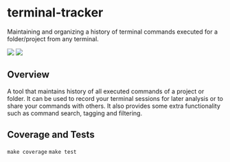 # terminal-tracker

Maintaining and organizing a history of terminal commands executed for a folder/project from any terminal.

![](https://img.shields.io/github/license/MiloniAtal/terminal-tracker)
![](https://img.shields.io/github/issues/MiloniAtal/terminal-tracker)
## Overview

A tool that maintains history of all executed commands of a project or folder. It can be used to record your terminal sessions for later analysis or to share your commands with others. It also provides some extra functionality such as command search, tagging and filtering. 

## Coverage and Tests

```make coverage``` 
```make test``` 
